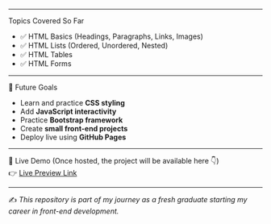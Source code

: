 
---

 Topics Covered So Far
- ✅ HTML Basics (Headings, Paragraphs, Links, Images)  
- ✅ HTML Lists (Ordered, Unordered, Nested)  
- ✅ HTML Tables  
- ✅ HTML Forms  

---

🌟 Future Goals
- Learn and practice **CSS styling**  
- Add **JavaScript interactivity**  
- Practice **Bootstrap framework**  
- Create **small front-end projects**  
- Deploy live using **GitHub Pages**  

---

🔗 Live Demo
(Once hosted, the project will be available here 👇)  
👉 [Live Preview Link](https://your-username.github.io/WEB-Development/)

---

✍️ *This repository is part of my journey as a fresh graduate starting my career in front-end development.*
